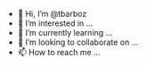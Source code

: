 - 👋 Hi, I’m @tbarboz
- 👀 I’m interested in ...
- 🌱 I’m currently learning ...
- 💞️ I’m looking to collaborate on ...
- 📫 How to reach me ...

<!---
tbarboz/tbarboz is a ✨ special ✨ repository because its `README.md` (this file) appears on your GitHub profile.
You can click the Preview link to take a look at your changes.
--->
